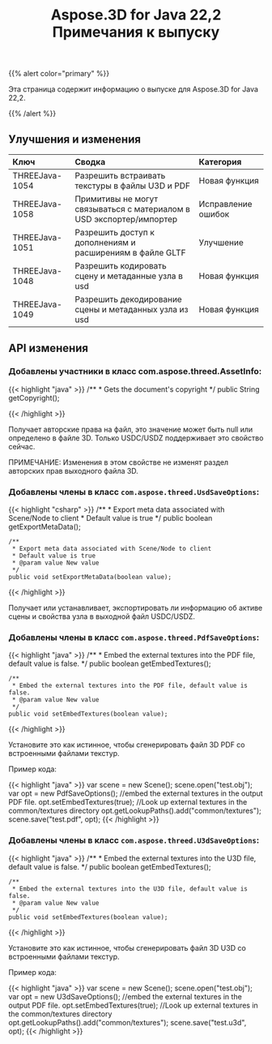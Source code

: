 ﻿---
title: Aspose.3D for Java 22,2 Примечания к выпуску
type: docs
weight: 11
url: /ru/java/aspose-3d-for-java-22-2-release-notes/
---
{{% alert color="primary" %}}

Эта страница содержит информацию о выпуске для Aspose.3D for Java 22,2.

{{% /alert %}}
## **Улучшения и изменения**

|**Ключ**|**Сводка**|**Категория**|
|:- |:- |:- |
|THREEJava-1054|Разрешить встраивать текстуры в файлы U3D и PDF|Новая функция|
|THREEJava-1058|Примитивы не могут связываться с материалом в USD экспортер/импортер|Исправление ошибок|
|THREEJava-1051|Разрешить доступ к дополнениям и расширениям в файле GLTF|Улучшение|
|THREEJava-1048|Разрешить кодировать сцену и метаданные узла в usd|Новая функция|
|THREEJava-1049|Разрешить декодирование сцены и метаданных узла из usd|Новая функция|

## API изменения ##


### Добавлены участники в класс com.aspose.threed.AssetInfo:

{{< highlight "java" >}}
    /**
     * Gets the document's copyright
     */
    public String getCopyright();

{{< /highlight >}}

Получает авторские права на файл, это значение может быть null или определено в файле 3D.
Только USDC/USDZ поддерживает это свойство сейчас.

ПРИМЕЧАНИЕ: Изменения в этом свойстве не изменят раздел авторских прав выходного файла 3D.


### Добавлены члены в класс `com.aspose.threed.UsdSaveOptions`:

{{< highlight "csharp" >}}
    /**
     * Export meta data associated with Scene/Node to client
     * Default value is true
     */
    public boolean getExportMetaData();
    
    /**
     * Export meta data associated with Scene/Node to client
     * Default value is true
     * @param value New value
     */
    public void setExportMetaData(boolean value);

{{< /highlight >}}

Получает или устанавливает, экспортировать ли информацию об активе сцены и свойства узла в выходной файл USDC/USDZ.



### Добавлены члены в класс `com.aspose.threed.PdfSaveOptions`:

{{< highlight "java" >}}
    /**
     * Embed the external textures into the PDF file, default value is false.
     */
    public boolean getEmbedTextures();
    
    /**
     * Embed the external textures into the PDF file, default value is false.
     * @param value New value
     */
    public void setEmbedTextures(boolean value);
{{< /highlight >}}

Установите это как истинное, чтобы сгенерировать файл 3D PDF со встроенными файлами текстур.

Пример кода:

{{< highlight "java" >}}
        var scene = new Scene();
        scene.open("test.obj");
        var opt = new PdfSaveOptions();
        //embed the external textures in the output PDF file.
        opt.setEmbedTextures(true);
        //Look up external textures in the  common/textures directory
        opt.getLookupPaths().add("common/textures");
        scene.save("test.pdf", opt);
{{< /highlight >}}


### Добавлены члены в класс `com.aspose.threed.U3dSaveOptions`:

{{< highlight "java" >}}
    /**
     * Embed the external textures into the U3D file, default value is false.
     */
    public boolean getEmbedTextures();
    
    /**
     * Embed the external textures into the U3D file, default value is false.
     * @param value New value
     */
    public void setEmbedTextures(boolean value);

{{< /highlight >}}

Установите это как истинное, чтобы сгенерировать файл 3D U3D со встроенными файлами текстур.

Пример кода:

{{< highlight "java" >}}
        var scene = new Scene();
        scene.open("test.obj");
        var opt = new U3dSaveOptions();
        //embed the external textures in the output PDF file.
        opt.setEmbedTextures(true);
        //Look up external textures in the  common/textures directory
        opt.getLookupPaths().add("common/textures");
        scene.save("test.u3d", opt);
{{< /highlight >}}



